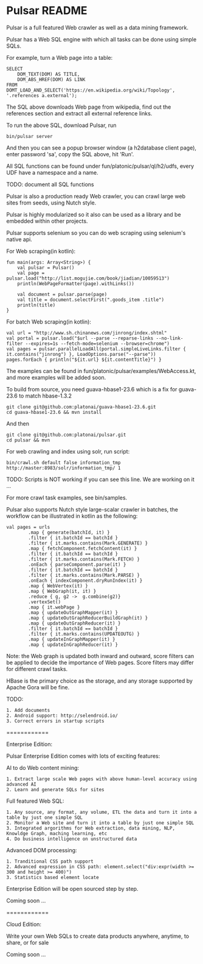 Pulsar README
===================
Pulsar is a full featured Web crawler as well as a data mining framework.

Pulsar has a Web SQL engine with which all tasks can be done using simple SQLs.

For example, turn a Web page into a table:

    SELECT
        DOM_TEXT(DOM) AS TITLE,
        DOM_ABS_HREF(DOM) AS LINK
    FROM 
    DOMT_LOAD_AND_SELECT('https://en.wikipedia.org/wiki/Topology', '.references a.external');

The SQL above downloads Web page from wikipedia, find out the references section and extract all external reference links.

To run the above SQL, download Pulsar, run

    bin/pulsar server

And then you can see a popup browser window (a h2database client page),
enter password 'sa', copy the SQL above, hit 'Run'.

All SQL functions can be found under fun/platonic/pulsar/ql/h2/udfs, every UDF have a namespace and a name.

TODO: document all SQL functions

Pulsar is also a production ready Web crawler, you can crawl large web sites from seeds, using Nutch style.

Pulsar is highly modularized so it also can be used as a library and be embedded within other projects.

Pulsar supports selenium so you can do web scraping using selenium's native api.

For Web scraping(in kotlin):

    fun main(args: Array<String>) {
        val pulsar = Pulsar()
        val page = pulsar.load("http://list.mogujie.com/book/jiadian/10059513")
        println(WebPageFormatter(page).withLinks())

        val document = pulsar.parse(page)
        val title = document.selectFirst(".goods_item .title")
        println(title)
    }

For batch Web scraping(in kotlin):

    val url = "http://www.sh.chinanews.com/jinrong/index.shtml"
    val portal = pulsar.load("$url --parse --reparse-links --no-link-filter --expires=1s --fetch-mode=selenium --browser=chrome")
    val pages = pulsar.parallelLoadAll(portal.simpleLiveLinks.filter { it.contains("jinrong") }, LoadOptions.parse("--parse"))
    pages.forEach { println("${it.url} ${it.contentTitle}") }

The examples can be found in fun/platonic/pulsar/examples/WebAccess.kt, and more examples will be added soon.

To build from source, you need guava-hbase1-23.6 which is a fix for guava-23.6 to match hbase-1.3.2

    git clone git@github.com:platonai/guava-hbase1-23.6.git
    cd guava-hbase1-23.6 && mvn install

And then

    git clone git@github.com:platonai/pulsar.git
    cd pulsar && mvn

For web crawling and index using solr, run script:

    bin/crawl.sh default false information_tmp http://master:8983/solr/information_tmp/ 1

TODO: Scripts is NOT working if you can see this line. We are working on it ...

For more crawl task examples, see bin/samples.

Pulsar also supports Nutch style large-scalar crawler in batches, the workflow can be illustrated in kotlin as the following:

    val pages = urls
            .map { generate(batchId, it) }
            .filter { it.batchId == batchId }
            .filter { it.marks.contains(Mark.GENERATE) }
            .map { fetchComponent.fetchContent(it) }
            .filter { it.batchId == batchId }
            .filter { it.marks.contains(Mark.FETCH) }
            .onEach { parseComponent.parse(it) }
            .filter { it.batchId == batchId }
            .filter { it.marks.contains(Mark.PARSE) }
            .onEach { indexComponent.dryRunIndex(it) }
            .map { WebVertex(it) }
            .map { WebGraph(it, it) }
            .reduce { g, g2 ->  g.combine(g2)}
            .vertexSet()
            .map { it.webPage }
            .map { updateOutGraphMapper(it) }
            .map { updateOutGraphReducerBuildGraph(it) }
            .map { updateOutGraphReducer(it) }
            .filter { it.batchId == batchId }
            .filter { it.marks.contains(UPDATEOUTG) }
            .map { updateInGraphMapper(it) }
            .map { updateInGraphReducer(it) }

Note: the Web graph is updated both inward and outward, score filters can be applied to decide the importance of Web pages. 
Score filters may differ for different crawl tasks.

HBase is the primary choice as the storage, and any storage supported by Apache Gora will be fine.

TODO:

```
1. Add documents
2. Android support: http://selendroid.io/
3. Correct errors in startup scripts
```

============

Enterprise Edition:

Pulsar Enterprise Edition comes with lots of exciting features:

AI to do Web content mining:
```
1. Extract large scale Web pages with above human-level accuracy using advanced AI
2. Learn and generate SQLs for sites
```

Full featured Web SQL:
```
1. Any source, any format, any volume, ETL the data and turn it into a table by just one simple SQL
2. Monitor a Web site and turn it into a table by just one simple SQL
3. Integrated argorithms for Web extraction, data mining, NLP, Knowldge Graph, maching learning, etc
4. Do business intelligence on unstructured data
```

Advanced DOM processing:
```
1. Tranditional CSS path support
2. Advanced expression in CSS path: element.select("div:expr(width >= 300 and height >= 400)")
3. Statistics based element locate
```

Enterprise Edition will be open sourced step by step.

Coming soon ...

============

Cloud Edition:

Write your own Web SQLs to create data products anywhere, anytime, to share, or for sale

Coming soon ...
